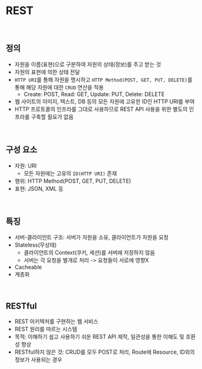 # REST

<br>

## 정의
* 자원을 이름(표현)으로 구분하여 자원의 상태(정보)를 주고 받는 것
* 자원의 표현에 의한 상태 전달
* `HTTP URI`를 통해 자원을 명시하고 `HTTP Method(POST, GET, PUT, DELETE)`를 통해 해당 자원에 대한 `CRUD` 연산을 적용
  * Create: POST, Read: GET, Update: PUT, Delete: DELETE
* 웹 사이트의 이미지, 텍스트, DB 등의 모든 자원에 고유한 ID인 HTTP URI를 부여
* HTTP 프로토콜의 인프라를 그대로 사용하므로 REST API 사용을 위한 별도의 인프라를 구축할 필요가 없음

<br>

## 구성 요소
* 자원: URI
  * 모든 자원에는 고유의 `ID(HTTP URI)` 존재
* 행위: HTTP Method(POST, GET, PUT, DELETE)
* 표현: JSON, XML 등

<br>

## 특징
* 서버-클라이언트 구조: 서버가 자원을 소유, 클라이언트가 자원을 요청
* Stateless(무상태)
  * 클라이언트의 Context(쿠키, 세션)를 서버에 저장하지 않음
  * 서버는 각 요청을 별개로 처리 -> 요청들이 서로에 영향X
* Cacheable
* 계층화

<br>

## RESTful
* REST 아키텍처를 구현하는 웹 서비스
* REST 원리를 따르는 시스템
* 목적: 이해하기 쉽고 사용하기 쉬운 REST API 제작, 일관성을 통한 이해도 및 호환성 향상
* RESTful하지 않은 것: CRUD를 모두 POST로 처리, Route에 Resource, ID외의 정보가 사용되는 경우